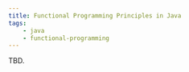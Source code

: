 ```yaml
---
title: Functional Programming Principles in Java
tags:
    - java
    - functional-programming
---
```


TBD.
